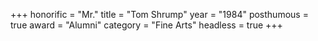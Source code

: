 +++
honorific  = "Mr."
title      = "Tom Shrump"
year       = "1984"
posthumous = true
award      = "Alumni"
category   = "Fine Arts"
headless   = true
+++
